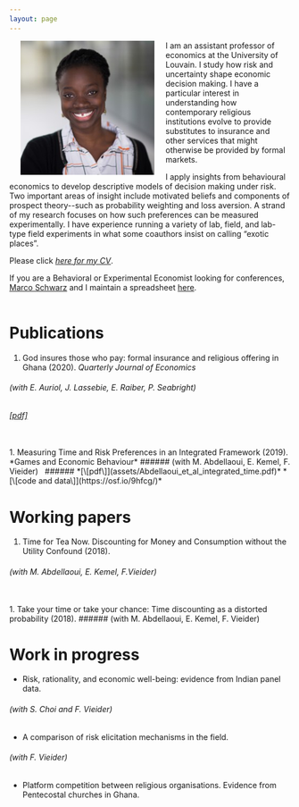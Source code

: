 ```yaml
---
layout: page
---
```



<img align="left" width="240" height="240" src="assets/ammapanin.jpg"
style="margin: 0px 20px">

I am an assistant professor of economics at the University of
Louvain. I study how risk and uncertainty shape economic decision
making. I have a particular interest in understanding how contemporary
religious institutions evolve to provide substitutes to insurance and
other services that might otherwise be provided by formal markets.

I apply insights from behavioural economics to develop descriptive
models of decision making under risk. Two important areas of insight
include motivated beliefs and components of prospect theory--such as
probability weighting and loss aversion. A strand of my research
focuses on how such preferences can be measured experimentally. I have
experience running a variety of lab, field, and
lab-type field experiments in what some coauthors insist on calling “exotic places”.

Please click [*here for my CV*](assets/Panin_CV_Jan21.pdf).

If you are a Behavioral or Experimental Economist looking for
conferences, [Marco Schwarz](https://sites.google.com/site/marcoaschwarz/) and I maintain a spreadsheet [here](https://tinyurl.com/behavioral-experimental).
<br><br>


# Publications

1. God insures those who pay: formal insurance and religious offering
in Ghana (2020). *Quarterly Journal of Economics*
###### (with E. Auriol, J. Lassebie, E. Raiber, P. Seabright) &nbsp;
###### *[\[pdf\]](assets/Auriol_et_al_God_insures.pdf)*
<br>
1. Measuring Time and Risk Preferences in an Integrated
   Framework (2019). *Games and Economic Behaviour*
###### (with M. Abdellaoui, E. Kemel, F. Vieider) &nbsp;
###### *[\[pdf\]](assets/Abdellaoui_et_al_integrated_time.pdf)* *[\[code and data\]](https://osf.io/9hfcg/)*&nbsp;


# Working papers
1. Time for Tea Now. Discounting for Money and Consumption without the
   Utility Confound (2018).
###### (with M. Abdellaoui, E. Kemel, F.Vieider)&nbsp;
<br>
1. Take your time or take your chance: Time discounting as a distorted
   probability (2018).
###### (with M. Abdellaoui, E. Kemel, F. Vieider) &nbsp;




# Work in progress

* Risk, rationality, and economic well-being: evidence from Indian
panel data.
###### (with S. Choi and F. Vieider)

* A comparison of risk elicitation mechanisms in the field.
###### (with F. Vieider)

* Platform competition between religious organisations. Evidence from
  Pentecostal churches in Ghana.
